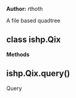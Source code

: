 **Author:** rthoth

A file based quadtree


class ishp.Qix
--------------
**Methods**

ishp.Qix.query()
----------------
Query



